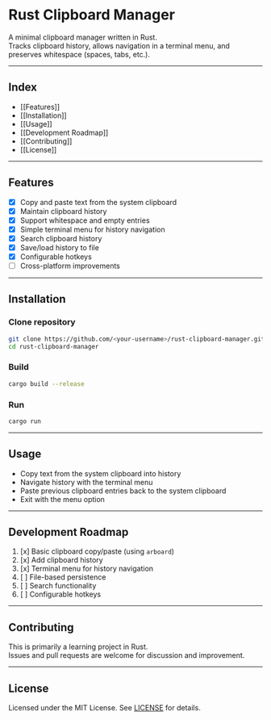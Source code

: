 # Rust Clipboard Manager

A minimal clipboard manager written in Rust.  
Tracks clipboard history, allows navigation in a terminal menu, and preserves whitespace (spaces, tabs, etc.).

---

## Index

- [[Features]]
- [[Installation]]
- [[Usage]]
- [[Development Roadmap]]
- [[Contributing]]
- [[License]]

---

## Features

- [x] Copy and paste text from the system clipboard
- [x] Maintain clipboard history
- [x] Support whitespace and empty entries
- [x] Simple terminal menu for history navigation
- [x] Search clipboard history
- [x] Save/load history to file
- [x] Configurable hotkeys
- [ ] Cross-platform improvements

---

## Installation

### Clone repository

```bash
git clone https://github.com/<your-username>/rust-clipboard-manager.git
cd rust-clipboard-manager
```

### Build

```bash
cargo build --release
```

### Run

```bash
cargo run
```

---

## Usage

- Copy text from the system clipboard into history
- Navigate history with the terminal menu
- Paste previous clipboard entries back to the system clipboard
- Exit with the menu option

---

## Development Roadmap

1. [x] Basic clipboard copy/paste (using `arboard`)
2. [x] Add clipboard history
3. [x] Terminal menu for history navigation
4. [ ] File-based persistence
5. [ ] Search functionality
6. [ ] Configurable hotkeys

---

## Contributing

This is primarily a learning project in Rust.  
Issues and pull requests are welcome for discussion and improvement.

---

## License

Licensed under the MIT License. See [LICENSE](LICENSE) for details.
